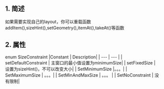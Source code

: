 ## 1. 简述
如果需要实现自己的layout，你可以重载函数addItem(),sizeHint(),setGeometry(),itemAt(),takeAt()等函数

## 2. 属性
enum SizeConstraint
|Constant | Description|
| --- | --- |
| setDefaultConstraint | 主窗口的最小值设置为minimumSize|
| setFixedSize | 设置为sizeHint()，不可以改变大小|
| SetMinimumSize |。。。|
| SetMaximumSize | 。。。|
| SetMinAndMaxSize | 。。。 |
| SetNoConstraint | 没有限制|

